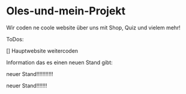 # Oles-und-mein-Projekt

Wir coden ne coole website über uns mit Shop, Quiz und vielem mehr!

ToDos:

[] Hauptwebsite weitercoden


Information das es einen neuen Stand gibt: 

neuer Stand!!!!!!!!!!!<p>
neuer Stand!!!!!!!


